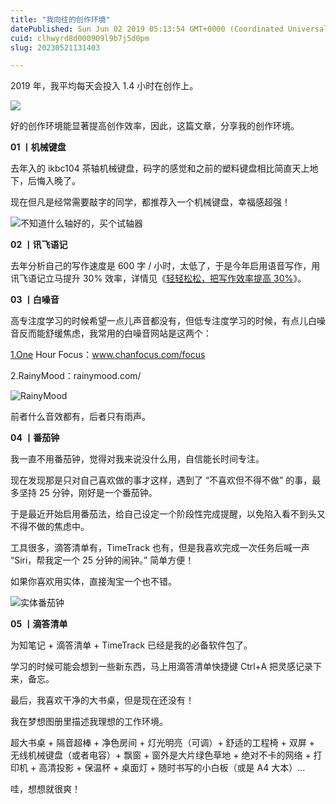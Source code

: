 ```yaml
---
title: "我向往的创作环境"
datePublished: Sun Jun 02 2019 05:13:54 GMT+0000 (Coordinated Universal Time)
cuid: clhwyrd8d000909l9b7j5d0pm
slug: 20230521131403

---
```


2019 年，我平均每天会投入 1.4 小时在创作上。

![](https://cdn.hashnode.com/res/hashnode/image/upload/v1684646024968/2ea95b92-9ee5-4de6-8f17-b9a64e63fe44.jpeg)

好的创作环境能显著提高创作效率，因此，这篇文章，分享我的创作环境。

**01 丨机械键盘**

去年入的 ikbc104 茶轴机械键盘，码字的感觉和之前的塑料键盘相比简直天上地下，后悔入晚了。

现在但凡是经常需要敲字的同学，都推荐入一个机械键盘，幸福感超强！

![不知道什么轴好的，买个试轴器](https://cdn.hashnode.com/res/hashnode/image/upload/v1684645973616/7b9cda18-8af3-4edf-9053-10542a311d11.jpeg)

**02 丨讯飞语记**

去年分析自己的写作速度是 600 字 / 小时，太低了，于是今年启用语音写作，用讯飞语记立马提升 30% 效率，详情见《[轻轻松松，把写作效率提高 30%](http://mp.weixin.qq.com/s?__biz=MzI3MzU5MDA1OQ==&mid=2247485410&idx=1&sn=9cfb83394ab40a1f83442cdcdf1fa7ad&chksm=eb21b5a6dc563cb04a22b8aa9353bd186e089a297906ff092a03174a89ec2a4e90e748b52a2f&scene=21#wechat_redirect)》。

**03 丨白噪音**

高专注度学习的时候希望一点儿声音都没有，但低专注度学习的时候，有点儿白噪音反而能舒缓焦虑，我常用的白噪音网站是这两个：

[1.One](http://1.One) Hour Focus：www.chanfocus.com/focus

2.RainyMood：rainymood.com/

![RainyMood](https://cdn.hashnode.com/res/hashnode/image/upload/v1684645988762/180c97f4-71eb-4b3c-bae3-a52819992bd7.jpeg)

前者什么音效都有，后者只有雨声。

**04 丨番茄钟**

我一直不用番茄钟，觉得对我来说没什么用，自信能长时间专注。

现在发现那是只对自己喜欢做的事才这样，遇到了 “不喜欢但不得不做” 的事，最多坚持 25 分钟，刚好是一个番茄钟。

于是最近开始启用番茄法，给自己设定一个阶段性完成提醒，以免陷入看不到头又不得不做的焦虑中。

工具很多，滴答清单有，TimeTrack 也有，但是我喜欢完成一次任务后喊一声 “Siri，帮我定一个 25 分钟的闹钟。” 简单方便！

如果你喜欢用实体，直接淘宝一个也不错。

![实体番茄钟](https://cdn.hashnode.com/res/hashnode/image/upload/v1684646007324/259aa298-021d-4e61-b998-2d4d9dc9c8f4.jpeg)

**05 丨滴答清单**

为知笔记 + 滴答清单 + TimeTrack 已经是我的必备软件包了。

学习的时候可能会想到一些新东西，马上用滴答清单快捷键 Ctrl+A 把灵感记录下来，备忘。

最后，我喜欢干净的大书桌，但是现在还没有！

我在梦想图册里描述我理想的工作环境。

超大书桌 + 隔音超棒 + 净色房间 + 灯光明亮（可调）+ 舒适的工程椅 + 双屏 + 无线机械键盘（或者电容）+ 飘窗 + 窗外是大片绿色草地 + 绝对不卡的网络 + 打印机 + 高清投影 + 保温杯 + 桌面灯 + 随时书写的小白板（或是 A4 大本）...

哇，想想就很爽！